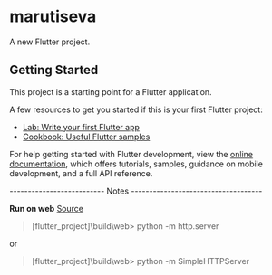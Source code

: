 # marutiseva

A new Flutter project.

## Getting Started

This project is a starting point for a Flutter application.

A few resources to get you started if this is your first Flutter project:

- [Lab: Write your first Flutter app](https://docs.flutter.dev/get-started/codelab)
- [Cookbook: Useful Flutter samples](https://docs.flutter.dev/cookbook)

For help getting started with Flutter development, view the
[online documentation](https://docs.flutter.dev/), which offers tutorials,
samples, guidance on mobile development, and a full API reference.

-------------------------- Notes ------------------------------------

**Run on web**
[Source](https://stackoverflow.com/questions/65536213/how-to-open-compiled-flutter-web-index-html-in-browser-locally)
> \[flutter_project]\build\web> python -m http.server

or
> \[flutter_project]\build\web> python -m SimpleHTTPServer
